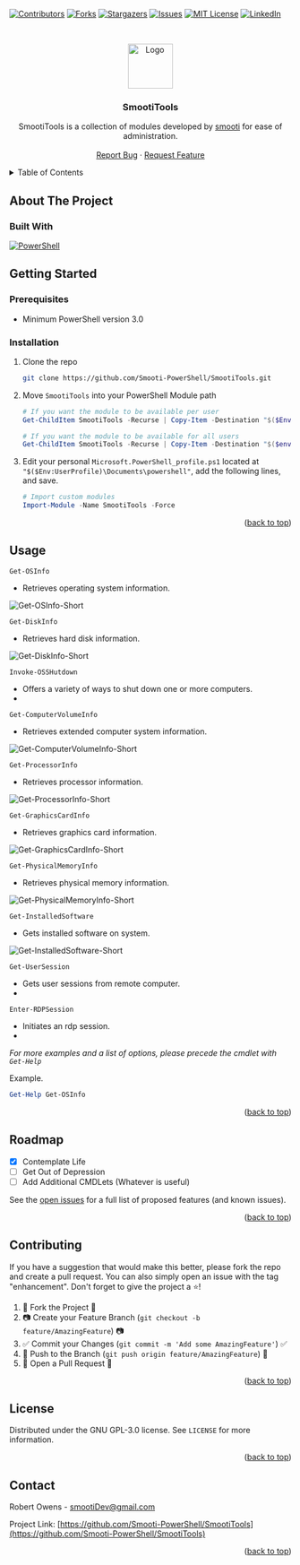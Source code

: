 <!--
*** Thanks for checking out the SmootiTools. If you have a suggestion
*** that would make this better, please fork the repo and create a pull request
*** or simply open an issue with the tag "enhancement".
*** Thanks again! Now go create something AMAZING! :D
-->

<!-- PROJECT SHIELDS -->
<!--
*** I'm using markdown "reference style" links for readability.
*** Reference links are enclosed in brackets [ ] instead of parentheses ( ).
*** See the bottom of this document for the declaration of the reference variables
*** for contributors-url, forks-url, etc. This is an optional, concise syntax you may use.
*** https://www.markdownguide.org/basic-syntax/#reference-style-links
-->

[![Contributors][contributors-shield]][contributors-url]
[![Forks][forks-shield]][forks-url]
[![Stargazers][stars-shield]][stars-url]
[![Issues][issues-shield]][issues-url]
[![MIT License][license-shield]][license-url]
[![LinkedIn][linkedin-shield]][linkedin-url]

<!-- PROJECT LOGO -->
<br />
<p align="center">
  <a href="https://github.com/Smooti-PowerShell/SmootiTools">
    <img src="https://avatars.githubusercontent.com/u/66232763?v=4" alt="Logo" width="80" height="80">
  </a>

  <h3 align="center">SmootiTools</h3>

  <p align="center">
    SmootiTools is a collection of modules developed by 
<a href="https://github.com/smooti/">smooti</a>
  for ease of administration.
    <br />
    <!-- <a href="https://github.com/smooti-powershell/SmootiTools"><strong>Explore the docs »</strong></a>
    <br /> -->
    <br />
    <!-- <a href="https://github.com/smooti-powershell/SmootiTools">View Demo</a>
    · -->
    <a href="https://github.com/Smooti-PowerShell/SmootiTools/issues">Report Bug</a>
    ·
    <a href="https://github.com/Smooti-PowerShell/SmootiTools/issues">Request Feature</a>
  </p>
</p>
<!-- TABLE OF CONTENTS -->
<details>
  <summary>Table of Contents</summary>
  <ol>
    <li>
      <a href="#about-the-project">About The Project</a>
      <ul>
        <li><a href="#built-with">Built With</a></li>
      </ul>
    </li>
    <li>
      <a href="#getting-started">Getting Started</a>
      <ul>
        <li><a href="#prerequisites">Prerequisites</a></li>
        <li><a href="#installation">Installation</a></li>
      </ul>
    </li>
    <li><a href="#usage">Usage</a></li>
    <li><a href="#roadmap">Roadmap</a></li>
    <li><a href="#contributing">Contributing</a></li>
    <li><a href="#license">License</a></li>
    <li><a href="#contact">Contact</a></li>
  </ol>
</details>

<!-- ABOUT THE PROJECT -->

## About The Project

### Built With

[![PowerShell][powershell.com]][powershell-url]

<!-- GETTING STARTED -->

## Getting Started

### Prerequisites

-   Minimum PowerShell version 3.0

### Installation

1. Clone the repo
    ```sh
    git clone https://github.com/Smooti-PowerShell/SmootiTools.git
    ```
2. Move `SmootiTools` into your PowerShell Module path

    ```powershell
    # If you want the module to be available per user
    Get-ChildItem SmootiTools -Recurse | Copy-Item -Destination "$($Env:UserProfile)\Documents\powershell"

    # If you want the module to be available for all users
    Get-ChildItem SmootiTools -Recurse | Copy-Item -Destination "$($env:ProgramFiles)\PowerShell\Modules"
    ```

    <Note>

3. Edit your personal `Microsoft.PowerShell_profile.ps1` located at `"$($Env:UserProfile)\Documents\powershell"`, add the following lines, and save.
    ```powershell
    # Import custom modules
    Import-Module -Name SmootiTools -Force
    ```

<p align="right">(<a href="#top">back to top</a>)</p>

<!-- USAGE EXAMPLES -->

## Usage

`Get-OSInfo`
- Retrieves operating system information.

![Get-OSInfo-Short](https://user-images.githubusercontent.com/66232763/177979306-a6cd8b0d-ec45-4ccc-9327-573575d3352f.gif)

`Get-DiskInfo`
- Retrieves hard disk information.

![Get-DiskInfo-Short](https://user-images.githubusercontent.com/66232763/177979346-fad26636-e6c5-4dd0-961a-536000ee03e3.gif)

`Invoke-OSSHutdown`
- Offers a variety of ways to shut down one or more computers.
- <InsertDemoClip>
`Get-ComputerVolumeInfo`
- Retrieves extended computer system information.

![Get-ComputerVolumeInfo-Short](https://user-images.githubusercontent.com/66232763/177979398-bed68eac-f104-470c-af49-f318f8df92d1.gif)

`Get-ProcessorInfo`
- Retrieves processor information.

![Get-ProcessorInfo-Short](https://user-images.githubusercontent.com/66232763/177979453-bcaac4f4-21d6-4a9c-a0e5-bf33211eba9f.gif)

`Get-GraphicsCardInfo`
- Retrieves graphics card information.

![Get-GraphicsCardInfo-Short](https://user-images.githubusercontent.com/66232763/177979477-21c76b8c-1ebe-4a93-b5e0-4a837c008ed5.gif)

`Get-PhysicalMemoryInfo`
- Retrieves physical memory information.

![Get-PhysicalMemoryInfo-Short](https://user-images.githubusercontent.com/66232763/177979500-df336741-858d-4349-8a7e-d8cc0f8fd028.gif)

`Get-InstalledSoftware`
- Gets installed software on system.

![Get-InstalledSoftware-Short](https://user-images.githubusercontent.com/66232763/177979527-1a888597-ea3b-44be-beb5-2b52ca7196c3.gif)

`Get-UserSession`
- Gets user sessions from remote computer.
- <InsertDemoClip>
`Enter-RDPSession`
- Initiates an rdp session.
- <InsertDemoClip>

_For more examples and a list of options, please precede the cmdlet with `Get-Help`_

Example.

```powershell
Get-Help Get-OSInfo
```

<p align="right">(<a href="#top">back to top</a>)</p>

<!-- ROADMAP -->

## Roadmap

-   [X] Contemplate Life
-   [ ] Get Out of Depression
-   [ ] Add Additional CMDLets (Whatever is useful)

See the [open issues](https://github.com/Smooti-PowerShell/SmootiTools/issues) for a full list of proposed features (and known issues).

<p align="right">(<a href="#top">back to top</a>)</p>

<!-- CONTRIBUTING -->

## Contributing

If you have a suggestion that would make this better, please fork the repo and create a pull request. You can also simply open an issue with the tag "enhancement".
Don't forget to give the project a :star:!

1. :fork_and_knife: Fork the Project :fork_and_knife:
2. :camera: Create your Feature Branch (`git checkout -b feature/AmazingFeature`) :camera:
3. :white_check_mark: Commit your Changes (`git commit -m 'Add some AmazingFeature'`) :white_check_mark:
4. :ribbon: Push to the Branch (`git push origin feature/AmazingFeature`) :ribbon:
5. :confetti_ball: Open a Pull Request :confetti_ball:

<p align="right">(<a href="#top">back to top</a>)</p>

<!-- LICENSE -->

## License

Distributed under the GNU GPL-3.0 license. See `LICENSE` for more information.

<p align="right">(<a href="#top">back to top</a>)</p>

<!-- CONTACT -->

## Contact

Robert Owens - smootiDev@gmail.com

Project Link: [https://github.com/Smooti-PowerShell/SmootiTools](https://github.com/Smooti-PowerShell/SmootiTools)

<p align="right">(<a href="#top">back to top</a>)</p>

<!-- MARKDOWN LINKS & IMAGES -->
<!-- https://www.markdownguide.org/basic-syntax/#reference-style-links -->

[contributors-shield]: https://img.shields.io/github/contributors/smooti-powershell/SmootiTools.svg?style=for-the-badge
[contributors-url]: https://github.com/smooti-powershell/SmootiTools/graphs/contributors
[forks-shield]: https://img.shields.io/github/forks/smooti-powershell/SmootiTools.svg?style=for-the-badge
[forks-url]: https://github.com/smooti-powershell/SmootiTools/network/members
[stars-shield]: https://img.shields.io/github/stars/smooti-powershell/SmootiTools.svg?style=for-the-badge
[stars-url]: https://github.com/smooti-powershell/SmootiTools/stargazers
[issues-shield]: https://img.shields.io/github/issues/smooti-powershell/SmootiTools.svg?style=for-the-badge
[issues-url]: https://github.com/smooti-powershell/SmootiTools/issues
[license-shield]: https://img.shields.io/github/license/smooti-powershell/SmootiTools.svg?style=for-the-badge
[license-url]: https://github.com/smooti-powershell/SmootiTools/blob/master/LICENSE
[linkedin-shield]: https://img.shields.io/badge/-LinkedIn-black.svg?style=for-the-badge&logo=linkedin&colorB=555
[linkedin-url]: https://www.linkedin.com/in/robertowens01/
[product-screenshot]: images/screenshot.png
[powershell.com]: https://img.shields.io/badge/PowerShell-0769AD?style=for-the-badge&logo=powershell&logoColor=blue&color=black
[powershell-url]: https://docs.microsoft.com/en-us/powershell/
